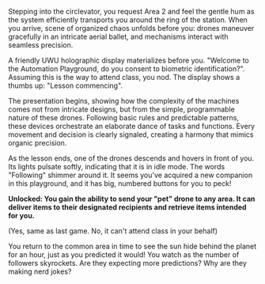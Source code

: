 Stepping into the circlevator, you request Area 2 and feel the gentle hum as the system efficiently transports you around the ring of the station. When you arrive, scene of organized chaos unfolds before you: drones maneuver gracefully in an intricate aerial ballet, and mechanisms interact with seamless precision.

A friendly UWU holographic display materializes before you. "Welcome to the Automation Playground, do you consent to biometric identification?". Assuming this is the way to attend class, you nod. The display shows a thumbs up: "Lesson commencing".

The presentation begins, showing how the complexity of the machines comes not from intricate designs, but from the simple, programmable nature of these drones. Following basic rules and predictable patterns, these devices orchestrate an elaborate dance of tasks and functions. Every movement and decision is clearly signaled, creating a harmony that mimics organic precision.

As the lesson ends, one of the drones descends and hovers in front of you. Its lights pulsate softly, indicating that it is in idle mode. The words "Following" shimmer around it. It seems you've acquired a new companion in this playground, and it has big, numbered buttons for you to peck!

**Unlocked: You gain the ability to send your "pet" drone to any area. It can deliver items to their designated recipients and retrieve items intended for you.**

(Yes, same as last game. No, it can't attend class in your behalf)

You return to the common area in time to see the sun hide behind the planet for an hour, just as you predicted it would! You watch as the number of followers skyrockets. Are they expecting more predictions? Why are they making nerd jokes?
